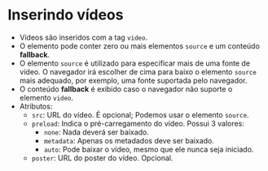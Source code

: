 # Inserindo vídeos

- Vídeos são inseridos com a tag `video`.
- O elemento pode conter zero ou mais elementos `source` e um conteúdo **fallback**.
- O elemento `source` é utilizado para especificar mais de uma fonte de vídeo. O navegador irá escolher de cima para baixo o elemento `source` mais adequado, por exemplo, uma fonte suportada pelo navegador.
- O conteúdo **fallback** é exibido caso o navegador não suporte o elemento `video`.
- Atributos:
  - `src`: URL do vídeo. É opcional; Podemos usar o elemento `source`.
  - `preload`: Indica o pré-carregamento do vídeo. Possui 3 valores:
    - `none`: Nada deverá ser baixado.
    - `metadata`: Apenas os metadados deve ser baixado.
    - `auto`: Pode baixar o vídeo, mesmo que ele nunca seja iniciado.
  - `poster`: URL do poster do vídeo. Opcional.
